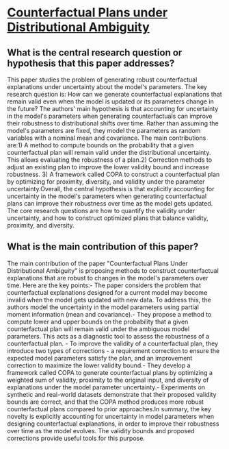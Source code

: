 # [Counterfactual Plans under Distributional Ambiguity](https://arxiv.org/abs/2201.12487v2)

## What is the central research question or hypothesis that this paper addresses?

This paper studies the problem of generating robust counterfactual explanations under uncertainty about the model's parameters. The key research question is: How can we generate counterfactual explanations that remain valid even when the model is updated or its parameters change in the future? The authors' main hypothesis is that accounting for uncertainty in the model's parameters when generating counterfactuals can improve their robustness to distributional shifts over time. Rather than assuming the model's parameters are fixed, they model the parameters as random variables with a nominal mean and covariance. The main contributions are:1) A method to compute bounds on the probability that a given counterfactual plan will remain valid under the distributional uncertainty. This allows evaluating the robustness of a plan.2) Correction methods to adjust an existing plan to improve the lower validity bound and increase robustness. 3) A framework called COPA to construct a counterfactual plan by optimizing for proximity, diversity, and validity under the parameter uncertainty.Overall, the central hypothesis is that explicitly accounting for uncertainty in the model's parameters when generating counterfactual plans can improve their robustness over time as the model gets updated. The core research questions are how to quantify the validity under uncertainty, and how to construct optimized plans that balance validity, proximity, and diversity.


## What is the main contribution of this paper?

The main contribution of the paper "Counterfactual Plans Under Distributional Ambiguity" is proposing methods to construct counterfactual explanations that are robust to changes in the model's parameters over time. Here are the key points:- The paper considers the problem that counterfactual explanations designed for a current model may become invalid when the model gets updated with new data. To address this, the authors model the uncertainty in the model parameters using partial moment information (mean and covariance).- They propose a method to compute lower and upper bounds on the probability that a given counterfactual plan will remain valid under the ambiguous model parameters. This acts as a diagnostic tool to assess the robustness of a counterfactual plan. - To improve the validity of a counterfactual plan, they introduce two types of corrections - a requirement correction to ensure the expected model parameters satisfy the plan, and an improvement correction to maximize the lower validity bound.- They develop a framework called COPA to generate counterfactual plans by optimizing a weighted sum of validity, proximity to the original input, and diversity of explanations under the model parameter uncertainty.- Experiments on synthetic and real-world datasets demonstrate that their proposed validity bounds are correct, and that the COPA method produces more robust counterfactual plans compared to prior approaches.In summary, the key novelty is explicitly accounting for uncertainty in model parameters when designing counterfactual explanations, in order to improve their robustness over time as the model evolves. The validity bounds and proposed corrections provide useful tools for this purpose.
